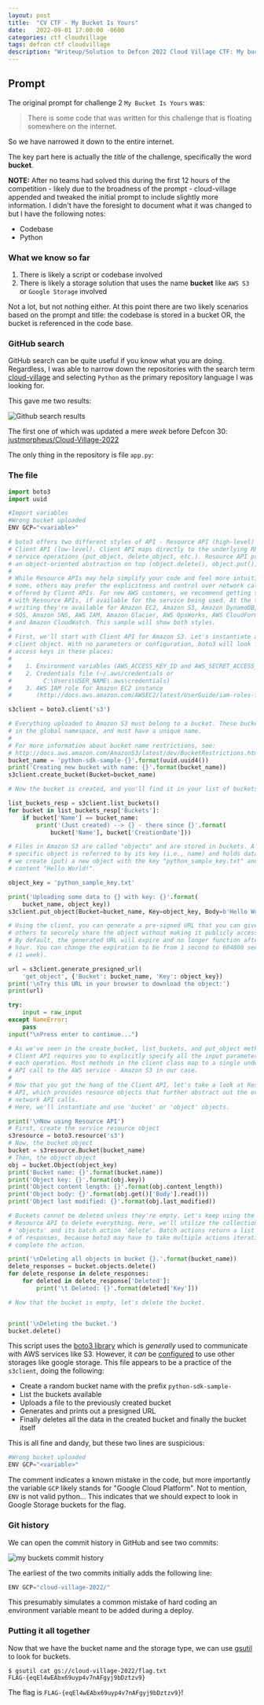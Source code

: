 ```yaml
---
layout: post
title:  "CV CTF - My Bucket Is Yours"
date:   2022-09-01 17:00:00 -0600
categories: ctf cloudvillage
tags: defcon ctf cloudvillage
description: "Writeup/Solution to Defcon 2022 Cloud Village CTF: My bucket is yours (200 points)"
---
```


## Prompt

The original prompt for challenge 2 `My Bucket Is Yours` was:

>There is some code that was written for this challenge that is floating somewhere on the internet.

So we have narrowed it down to the entire internet.

The key part here is actually the _title_ of the challenge, specifically the word **bucket**.

**NOTE:** After no teams had solved this during the first 12 hours of the competition - likely due to the broadness of the prompt - cloud-village appended and tweaked the initial prompt to include slightly more information. I didn't have the foresight to document what it was changed to but I have the following notes:

- Codebase
- Python

### What we know so far

1. There is likely a script or codebase involved
2. There is likely a storage solution that uses the name **bucket** like `AWS S3` or `Google Storage` involved

Not a lot, but not nothing either. At this point there are two likely scenarios based on the prompt and title: the codebase is stored in a bucket OR, the bucket is referenced in the code base.

### GitHub search

GitHub search can be quite useful if you know what you are doing. Regardless, I was able to narrow down the repositories with the search term [cloud-village](https://github.com/search?l=Python&q=cloud-village&type=Repositories) and selecting `Python` as the primary repository language I was looking for.

This gave me two results:

![Github search results](/assets/images/github-cloud-village-my-bucket.png)

The first one of which was updated a mere _week_ before Defcon 30: [justmorpheus/Cloud-Village-2022](https://github.com/justmorpheus/Cloud-Village-2022)

The only thing in the repository is file `app.py`:

### The file

```python
import boto3
import uuid

#Import variables
#Wrong bucket uploaded
ENV GCP="<variable>"

# boto3 offers two different styles of API - Resource API (high-level) and
# Client API (low-level). Client API maps directly to the underlying RPC-style
# service operations (put_object, delete_object, etc.). Resource API provides
# an object-oriented abstraction on top (object.delete(), object.put()).
#
# While Resource APIs may help simplify your code and feel more intuitive to
# some, others may prefer the explicitness and control over network calls
# offered by Client APIs. For new AWS customers, we recommend getting started
# with Resource APIs, if available for the service being used. At the time of
# writing they're available for Amazon EC2, Amazon S3, Amazon DynamoDB, Amazon
# SQS, Amazon SNS, AWS IAM, Amazon Glacier, AWS OpsWorks, AWS CloudFormation,
# and Amazon CloudWatch. This sample will show both styles.
#
# First, we'll start with Client API for Amazon S3. Let's instantiate a new
# client object. With no parameters or configuration, boto3 will look for
# access keys in these places:
#
#    1. Environment variables (AWS_ACCESS_KEY_ID and AWS_SECRET_ACCESS_KEY)
#    2. Credentials file (~/.aws/credentials or
#         C:\Users\USER_NAME\.aws\credentials)
#    3. AWS IAM role for Amazon EC2 instance
#       (http://docs.aws.amazon.com/AWSEC2/latest/UserGuide/iam-roles-for-amazon-ec2.html)

s3client = boto3.client('s3')

# Everything uploaded to Amazon S3 must belong to a bucket. These buckets are
# in the global namespace, and must have a unique name.
#
# For more information about bucket name restrictions, see:
# http://docs.aws.amazon.com/AmazonS3/latest/dev/BucketRestrictions.html
bucket_name = 'python-sdk-sample-{}'.format(uuid.uuid4())
print('Creating new bucket with name: {}'.format(bucket_name))
s3client.create_bucket(Bucket=bucket_name)

# Now the bucket is created, and you'll find it in your list of buckets.

list_buckets_resp = s3client.list_buckets()
for bucket in list_buckets_resp['Buckets']:
    if bucket['Name'] == bucket_name:
        print('(Just created) --> {} - there since {}'.format(
            bucket['Name'], bucket['CreationDate']))

# Files in Amazon S3 are called "objects" and are stored in buckets. A
# specific object is referred to by its key (i.e., name) and holds data. Here,
# we create (put) a new object with the key "python_sample_key.txt" and
# content "Hello World!".

object_key = 'python_sample_key.txt'

print('Uploading some data to {} with key: {}'.format(
    bucket_name, object_key))
s3client.put_object(Bucket=bucket_name, Key=object_key, Body=b'Hello World!')

# Using the client, you can generate a pre-signed URL that you can give
# others to securely share the object without making it publicly accessible.
# By default, the generated URL will expire and no longer function after one
# hour. You can change the expiration to be from 1 second to 604800 seconds
# (1 week).

url = s3client.generate_presigned_url(
    'get_object', {'Bucket': bucket_name, 'Key': object_key})
print('\nTry this URL in your browser to download the object:')
print(url)

try:
    input = raw_input
except NameError:
    pass
input("\nPress enter to continue...")

# As we've seen in the create_bucket, list_buckets, and put_object methods,
# Client API requires you to explicitly specify all the input parameters for
# each operation. Most methods in the client class map to a single underlying
# API call to the AWS service - Amazon S3 in our case.
#
# Now that you got the hang of the Client API, let's take a look at Resouce
# API, which provides resource objects that further abstract out the over-the-
# network API calls.
# Here, we'll instantiate and use 'bucket' or 'object' objects.

print('\nNow using Resource API')
# First, create the service resource object
s3resource = boto3.resource('s3')
# Now, the bucket object
bucket = s3resource.Bucket(bucket_name)
# Then, the object object
obj = bucket.Object(object_key)
print('Bucket name: {}'.format(bucket.name))
print('Object key: {}'.format(obj.key))
print('Object content length: {}'.format(obj.content_length))
print('Object body: {}'.format(obj.get()['Body'].read()))
print('Object last modified: {}'.format(obj.last_modified))

# Buckets cannot be deleted unless they're empty. Let's keep using the
# Resource API to delete everything. Here, we'll utilize the collection
# 'objects' and its batch action 'delete'. Batch actions return a list
# of responses, because boto3 may have to take multiple actions iteratively to
# complete the action.

print('\nDeleting all objects in bucket {}.'.format(bucket_name))
delete_responses = bucket.objects.delete()
for delete_response in delete_responses:
    for deleted in delete_response['Deleted']:
        print('\t Deleted: {}'.format(deleted['Key']))

# Now that the bucket is empty, let's delete the bucket.


print('\nDeleting the bucket.')
bucket.delete()
```

This script uses the [boto3 library](https://boto3.amazonaws.com/v1/documentation/api/latest/index.html) which is _generally_ used to communicate with AWS services like S3. However, it _can_ be [configured](https://gist.github.com/gleicon/2b8acb9f9c0f22753eaac227ff997b34) to use other storages like google storage. This file appears to be a practice of the `s3client`, doing the following:

- Create a random bucket name with the prefix `python-sdk-sample-`
- List the buckets available
- Uploads a file to the previously created bucket
- Generates and prints out a presigned URL
- Finally deletes all the data in the created bucket and finally the bucket itself

This is all fine and dandy, but these two lines are suspicious:

```python
#Wrong bucket uploaded
ENV GCP="<variable>"
```

The comment indicates a known mistake in the code, but more importantly the variable `GCP` likely stands for "Google Cloud Platform". Not to mention, `ENV` is not valid python... This indicates that we should expect to look in Google Storage buckets for the flag.

### Git history

We can open the commit history in GitHub and see two commits:

![my buckets commit history](/assets/images/my-bucket-commit-history.png)

The earliest of the two commits initially adds the following line:

```python
ENV GCP="cloud-village-2022/"
```

This presumably simulates a common mistake of hard coding an environment variable meant to be added during a deploy.

### Putting it all together

Now that we have the bucket name and the storage type, we can use [gsutil](https://cloud.google.com/storage/docs/gsutil) to look for buckets.

```console
$ gsutil cat gs://cloud-village-2022/flag.txt
FLAG-{eqEl4wEAbx69uyp4v7nAFgyj9bDztzv9}
```

The flag is `FLAG-{eqEl4wEAbx69uyp4v7nAFgyj9bDztzv9}`!
